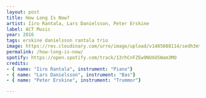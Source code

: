 ```yaml
---
layout: post
title: How Long Is Now?
artist: Iiro Rantala, Lars Danielsson, Peter Erskine
label: ACT Music
year: 2016
tags: erskine danielsson rantala trio
image: https://res.cloudinary.com/urre/image/upload/v1485088114/sedh3mtbhicbsrop3ijr.png
permalink: /how-long-is-now/
spotify: https://open.spotify.com/track/13rhCnFZEw9NUXdSWam3MO
credits: 
- { name: "Iiro Rantala", instrument: "Piano"}
- { name: "Lars Danielsson", instrument: "Bas"}
- { name: "Peter Erskine", instrument: "Trummor"}

---
```


